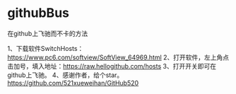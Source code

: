 # githubBus
在github上飞驰而不卡的方法

1、下载软件SwitchHosts：https://www.pc6.com/softview/SoftView_64969.html
2、打开软件，左上角点击加号，填入地址：https://raw.hellogithub.com/hosts
3、打开开关即可在github上飞驰。
4、感谢作者，给个star。https://github.com/521xueweihan/GitHub520
